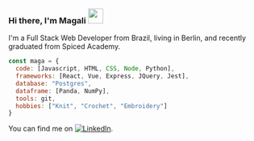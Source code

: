 ### Hi there, I'm Magali <img src="https://emoji.slack-edge.com/T01EFB28RC3/pikachu_hi/c77b6592d6f91b02.gif" width="30px"> ###

I'm a Full Stack Web Developer from Brazil, living in Berlin, and recently graduated from Spiced Academy.


```js
const maga = {
  code: [Javascript, HTML, CSS, Node, Python],
  frameworks: [React, Vue, Express, JQuery, Jest],
  database: "Postgres",
  dataframe: [Panda, NumPy],
  tools: git,
  hobbies: ["Knit", "Crochet", "Embroidery"]
}
```

You can find me on  [![LinkedIn][1.2]][1].
<!-- Icons -->

[1.2]: https://raw.githubusercontent.com/MartinHeinz/MartinHeinz/master/linkedin-3-16.png (LinkedIn icon without padding)

<!-- Links to your social media accounts -->

[1]: https://www.linkedin.com/in/magaligoncalvess/
<!--
**magali-gs/magali-gs** is a ✨ _special_ ✨ repository because its `README.md` (this file) appears on your GitHub profile.

- 🌱 I’m currently learning Vue.js
- 👯 I’m looking to collaborate on ...
- 🤔 I’m looking for help with ...
- 💬 Ask me about ...
- 📫 How to reach me: ...
- 😄 Pronouns: ...
- ⚡ Fun fact: ...
-->
